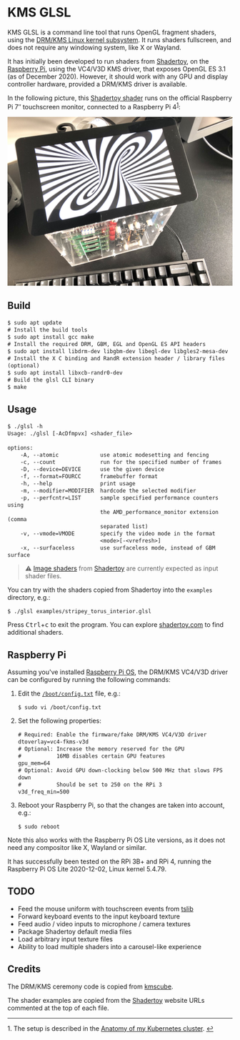 # KMS GLSL

KMS GLSL is a command line tool that runs OpenGL fragment shaders, using the [DRM/KMS Linux kernel subsystem](https://en.wikipedia.org/wiki/Direct_Rendering_Manager).
It runs shaders fullscreen, and does not require any windowing system, like X or Wayland.

It has initially been developed to run shaders from [Shadertoy](https://www.shadertoy.com), on the [Raspberry Pi](#raspberry-pi), using the VC4/V3D KMS driver, that exposes OpenGL ES 3.1 (as of December 2020).
However, it should work with any GPU and display controller hardware, provided a DRM/KMS driver is available.

In the following picture, this [Shadertoy shader](https://www.shadertoy.com/view/MsX3Wj) runs on the official Raspberry Pi 7″ touchscreen monitor, connected to a Raspberry Pi 4<sup name="a1">[1](#f1)</sup>:

![A Shadertoy shader running on a Raspberry Pi 4](./torus.jpg)

## Build

```shell
$ sudo apt update
# Install the build tools
$ sudo apt install gcc make
# Install the required DRM, GBM, EGL and OpenGL ES API headers
$ sudo apt install libdrm-dev libgbm-dev libegl-dev libgles2-mesa-dev
# Install the X C binding and RandR extension header / library files (optional)
$ sudo apt install libxcb-randr0-dev
# Build the glsl CLI binary
$ make
```

## Usage

```console
$ ./glsl -h
Usage: ./glsl [-AcDfmpvx] <shader_file>

options:
    -A, --atomic             use atomic modesetting and fencing
    -c, --count              run for the specified number of frames
    -D, --device=DEVICE      use the given device
    -f, --format=FOURCC      framebuffer format
    -h, --help      		 print usage
    -m, --modifier=MODIFIER  hardcode the selected modifier
    -p, --perfcntr=LIST      sample specified performance counters using
                             the AMD_performance_monitor extension (comma
                             separated list)
    -v, --vmode=VMODE        specify the video mode in the format
                             <mode>[-<vrefresh>]
    -x, --surfaceless        use surfaceless mode, instead of GBM surface
```

> :warning: [Image shaders](https://www.shadertoy.com/howto#q1) from [Shadertoy](https://www.shadertoy.com/) are currently expected as input shader files.

You can try with the shaders copied from Shadertoy into the `examples` directory, e.g.:

```shell
$ ./glsl examples/stripey_torus_interior.glsl
```

Press <kbd>Ctrl</kbd>+<kbd>c</kbd> to exit the program.
You can explore [shadertoy.com](https://www.shadertoy.com) to find additional shaders.

## Raspberry Pi

Assuming you've installed [Raspberry Pi OS](https://www.raspberrypi.org/software/operating-systems), the DRM/KMS VC4/V3D driver can be configured by running the following commands:

1. Edit the [`/boot/config.txt`](https://www.raspberrypi.org/documentation/configuration/config-txt/) file, e.g.:

    ```shell
    $ sudo vi /boot/config.txt
    ```

2. Set the following properties:

    ```properties
    # Required: Enable the firmware/fake DRM/KMS VC4/V3D driver
    dtoverlay=vc4-fkms-v3d
    # Optional: Increase the memory reserved for the GPU
    #           16MB disables certain GPU features
    gpu_mem=64
    # Optional: Avoid GPU down-clocking below 500 MHz that slows FPS down
    #           Should be set to 250 on the RPi 3
    v3d_freq_min=500
    ```

3. Reboot your Raspberry Pi, so that the changes are taken into account, e.g.:

    ```shell
    $ sudo reboot
    ```

Note this also works with the Raspberry Pi OS Lite versions, as it does not need any compositor like X, Wayland or similar.

It has successfully been tested on the RPi 3B+ and RPi 4, running the Raspberry Pi OS Lite 2020-12-02, Linux kernel 5.4.79.

## TODO

- Feed the mouse uniform with touchscreen events from [tslib](http://www.tslib.org)
- Forward keyboard events to the input keyboard texture
- Feed audio / video inputs to microphone / camera textures
- Package Shadertoy default media files
- Load arbitrary input texture files
- Ability to load multiple shaders into a carousel-like experience

## Credits

The DRM/KMS ceremony code is copied from [kmscube](https://gitlab.freedesktop.org/mesa/kmscube/).

The shader examples are copied from the [Shadertoy](https://www.shadertoy.com) website URLs commented at the top of each file.

---

<a name="f1">1</a>. The setup is described in the [Anatomy of my Kubernetes cluster](https://ttt.io/anatomy-of-my-kubernetes-cluster). [↩](#a1)
